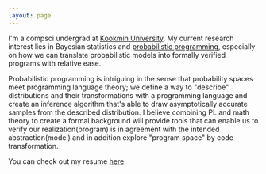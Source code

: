 ```yaml
---
layout: page
---
```


I'm a compsci undergrad at [Kookmin University](https://english.kookmin.ac.kr/). My current research interest lies in
Bayesian statistics and [probabilistic programming](https://en.wikipedia.org/wiki/Probabilistic_programming), especially on
how we can translate probabilistic models into formally verified programs with relative ease.

Probabilistic programming is intriguing in the sense that probability spaces meet programming language theory; we define a way to
"describe" distributions and their transformations with a programming language and create an inference algorithm that's able to draw asymptotically accurate samples from the described distribution. I believe combining PL and math theory to create a formal background will provide tools that can enable us to verify our realization(program) is in agreement with the intended abstraction(model) and in addition
explore "program space" by code transformation.


You can check out my resume [here](/resume)
